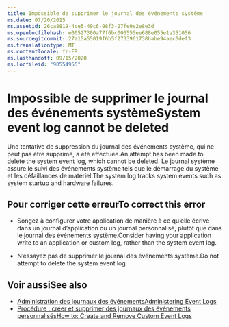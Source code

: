 ```yaml
---
title: Impossible de supprimer le journal des événements système
ms.date: 07/20/2015
ms.assetid: 26ca8819-4ce5-49c6-98f3-27fe9e2e8e3d
ms.openlocfilehash: e00527300a77f6bc006555ee688e055e1a351056
ms.sourcegitcommit: 27a15a55019f6b5f2733961738babe94aec0def3
ms.translationtype: MT
ms.contentlocale: fr-FR
ms.lasthandoff: 09/15/2020
ms.locfileid: "90554955"
---
```

# <a name="system-event-log-cannot-be-deleted"></a><span data-ttu-id="7b089-102">Impossible de supprimer le journal des événements système</span><span class="sxs-lookup"><span data-stu-id="7b089-102">System event log cannot be deleted</span></span>
<span data-ttu-id="7b089-103">Une tentative de suppression du journal des événements système, qui ne peut pas être supprimé, a été effectuée.</span><span class="sxs-lookup"><span data-stu-id="7b089-103">An attempt has been made to delete the system event log, which cannot be deleted.</span></span> <span data-ttu-id="7b089-104">Le journal système assure le suivi des événements système tels que le démarrage du système et les défaillances de matériel.</span><span class="sxs-lookup"><span data-stu-id="7b089-104">The system log tracks system events such as system startup and hardware failures.</span></span>  
  
## <a name="to-correct-this-error"></a><span data-ttu-id="7b089-105">Pour corriger cette erreur</span><span class="sxs-lookup"><span data-stu-id="7b089-105">To correct this error</span></span>  
  
- <span data-ttu-id="7b089-106">Songez à configurer votre application de manière à ce qu’elle écrive dans un journal d’application ou un journal personnalisé, plutôt que dans le journal des événements système.</span><span class="sxs-lookup"><span data-stu-id="7b089-106">Consider having your application write to an application or custom log, rather than the system event log.</span></span>  
  
- <span data-ttu-id="7b089-107">N’essayez pas de supprimer le journal des événements système.</span><span class="sxs-lookup"><span data-stu-id="7b089-107">Do not attempt to delete the system event log.</span></span>  
  
## <a name="see-also"></a><span data-ttu-id="7b089-108">Voir aussi</span><span class="sxs-lookup"><span data-stu-id="7b089-108">See also</span></span>

- <span data-ttu-id="7b089-109">[Administration des journaux des événements](/previous-versions/visualstudio/visual-studio-2008/4f69axw4(v=vs.90))</span><span class="sxs-lookup"><span data-stu-id="7b089-109">[Administering Event Logs](/previous-versions/visualstudio/visual-studio-2008/4f69axw4(v=vs.90))</span></span>
- <span data-ttu-id="7b089-110">[Procédure : créer et supprimer des journaux des événements personnalisés](/previous-versions/visualstudio/visual-studio-2008/49dwckkz(v=vs.90))</span><span class="sxs-lookup"><span data-stu-id="7b089-110">[How to: Create and Remove Custom Event Logs](/previous-versions/visualstudio/visual-studio-2008/49dwckkz(v=vs.90))</span></span>
